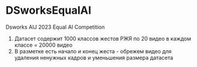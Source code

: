 # DSworksEqualAI
Dsworks AIJ 2023 Equal AI Competition
1. Датасет содержит 1000 классов жестов РЖЯ по 20 видео в каждом классе = 20000 видео
2. В разметке есть начало и конец жеста - обрежем видео для удаления ненужных кадров и уменьшения размера датасета

